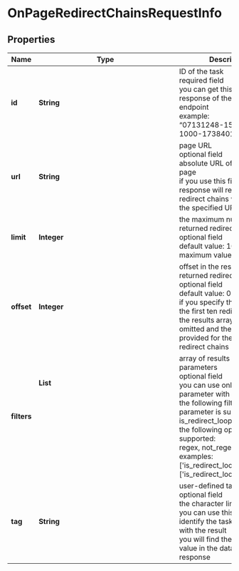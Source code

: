 # OnPageRedirectChainsRequestInfo


## Properties

| Name | Type | Description | Notes |
|------------ | ------------- | ------------- | -------------|
**id** | **String** | ID of the task<br>required field<br>you can get this ID in the response of the Task POST endpoint<br>example:<br>“07131248-1535-0216-1000-17384017ad04” |[optional]|
**url** | **String** | page URL<br>optional field<br>absolute URL of the target page<br>if you use this field, the API response will return only redirect chains which contain the specified URL |[optional]|
**limit** | **Integer** | the maximum number of returned redirect chains<br>optional field<br>default value: 100<br>maximum value: 1000 |[optional]|
**offset** | **Integer** | offset in the results array of returned redirect chains<br>optional field<br>default value: 0<br>if you specify the 10 value, the first ten redirect chains in the results array will be omitted and the data will be provided for the successive redirect chains |[optional]|
**filters** | **List<Object>** | array of results filtering parameters<br>optional field<br>you can use only one filtering parameter with this endpoint<br>the following filtering parameter is supported:<br>is_redirect_loop<br>the following operators are supported:<br>regex, not_regex, =, <><br>examples:<br>['is_redirect_loop','=','true']<br>['is_redirect_loop','<>','false'] |[optional]|
**tag** | **String** | user-defined task identifier<br>optional field<br>the character limit is 255<br>you can use this parameter to identify the task and match it with the result<br>you will find the specified tag value in the data object of the response |[optional]|